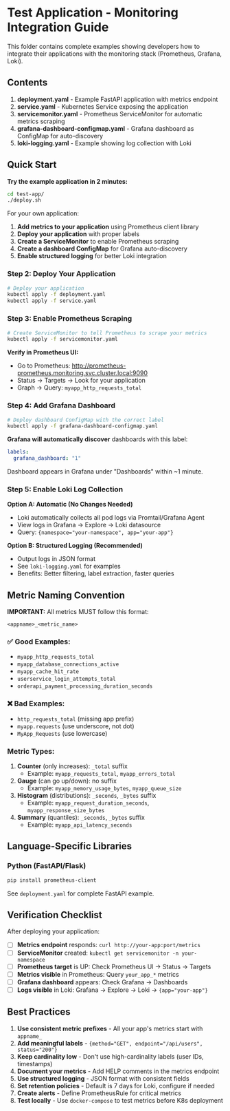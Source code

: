 # Test Application - Monitoring Integration Guide

This folder contains complete examples showing developers how to integrate their applications with the monitoring stack (Prometheus, Grafana, Loki).

## Contents

1. **deployment.yaml** - Example FastAPI application with metrics endpoint
2. **service.yaml** - Kubernetes Service exposing the application
3. **servicemonitor.yaml** - Prometheus ServiceMonitor for automatic metrics scraping
4. **grafana-dashboard-configmap.yaml** - Grafana dashboard as ConfigMap for auto-discovery
5. **loki-logging.yaml** - Example showing log collection with Loki

## Quick Start

**Try the example application in 2 minutes:**

```bash
cd test-app/
./deploy.sh
```

For your own application:

1. **Add metrics to your application** using Prometheus client library
2. **Deploy your application** with proper labels
3. **Create a ServiceMonitor** to enable Prometheus scraping
4. **Create a dashboard ConfigMap** for Grafana auto-discovery
5. **Enable structured logging** for better Loki integration

### Step 2: Deploy Your Application

```bash
# Deploy your application
kubectl apply -f deployment.yaml
kubectl apply -f service.yaml
```

### Step 3: Enable Prometheus Scraping

```bash
# Create ServiceMonitor to tell Prometheus to scrape your metrics
kubectl apply -f servicemonitor.yaml
```

**Verify in Prometheus UI:**
- Go to Prometheus: http://prometheus-prometheus.monitoring.svc.cluster.local:9090
- Status → Targets → Look for your application
- Graph → Query: `myapp_http_requests_total`

### Step 4: Add Grafana Dashboard

```bash
# Deploy dashboard ConfigMap with the correct label
kubectl apply -f grafana-dashboard-configmap.yaml
```

**Grafana will automatically discover** dashboards with this label:
```yaml
labels:
  grafana_dashboard: "1"
```

Dashboard appears in Grafana under "Dashboards" within ~1 minute.

### Step 5: Enable Loki Log Collection

**Option A: Automatic (No Changes Needed)**
- Loki automatically collects all pod logs via Promtail/Grafana Agent
- View logs in Grafana → Explore → Loki datasource
- Query: `{namespace="your-namespace", app="your-app"}`

**Option B: Structured Logging (Recommended)**
- Output logs in JSON format
- See `loki-logging.yaml` for examples
- Benefits: Better filtering, label extraction, faster queries


## Metric Naming Convention

**IMPORTANT:** All metrics MUST follow this format:
```
<appname>_<metric_name>
```

### ✅ Good Examples:
- `myapp_http_requests_total`
- `myapp_database_connections_active`
- `myapp_cache_hit_rate`
- `userservice_login_attempts_total`
- `orderapi_payment_processing_duration_seconds`

### ❌ Bad Examples:
- `http_requests_total` (missing app prefix)
- `myapp.requests` (use underscore, not dot)
- `MyApp_Requests` (use lowercase)

### Metric Types:
1. **Counter** (only increases): `_total` suffix
   - Example: `myapp_requests_total`, `myapp_errors_total`
2. **Gauge** (can go up/down): no suffix
   - Example: `myapp_memory_usage_bytes`, `myapp_queue_size`
3. **Histogram** (distributions): `_seconds`, `_bytes` suffix
   - Example: `myapp_request_duration_seconds`, `myapp_response_size_bytes`
4. **Summary** (quantiles): `_seconds`, `_bytes` suffix
   - Example: `myapp_api_latency_seconds`

## Language-Specific Libraries

### Python (FastAPI/Flask)
```bash
pip install prometheus-client
```
See `deployment.yaml` for complete FastAPI example.

## Verification Checklist

After deploying your application:

- [ ] **Metrics endpoint** responds: `curl http://your-app:port/metrics`
- [ ] **ServiceMonitor** created: `kubectl get servicemonitor -n your-namespace`
- [ ] **Prometheus target** is UP: Check Prometheus UI → Status → Targets
- [ ] **Metrics visible** in Prometheus: Query `your_app_*` metrics
- [ ] **Grafana dashboard** appears: Check Grafana → Dashboards
- [ ] **Logs visible** in Loki: Grafana → Explore → Loki → `{app="your-app"}`

## Best Practices

1. **Use consistent metric prefixes** - All your app's metrics start with `appname_`
2. **Add meaningful labels** - `{method="GET", endpoint="/api/users", status="200"}`
3. **Keep cardinality low** - Don't use high-cardinality labels (user IDs, timestamps)
4. **Document your metrics** - Add HELP comments in the metrics endpoint
5. **Use structured logging** - JSON format with consistent fields
6. **Set retention policies** - Default is 7 days for Loki, configure if needed
7. **Create alerts** - Define PrometheusRule for critical metrics
8. **Test locally** - Use `docker-compose` to test metrics before K8s deployment
